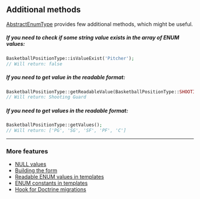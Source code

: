 ## Additional methods

[AbstractEnumType](./../../DBAL/Types/AbstractEnumType.php "AbstractEnumType") provides few additional methods, which might be useful.

##### If you need to check if some string value exists in the array of ENUM values:

```php
BasketballPositionType::isValueExist('Pitcher');
// Will return: false
```

##### If you need to get value in the readable format:

```php
BasketballPositionType::getReadableValue(BasketballPositionType::SHOOTING_GUARD);
// Will return: Shooting Guard
```

##### If you need to get values in the readable format:

```php
BasketballPositionType::getValues();
// Will return: ['PG', 'SG', 'SF', 'PF', 'C']
```

---

### More features

* [NULL values](./null_values.md "NULL values")
* [Building the form](./building_the_form.md "Building the form")
* [Readable ENUM values in templates](./readable_enum_values_in_template.md "Readable ENUM values in templates")
* [ENUM constants in templates](./enum_constants_in_templates.md "ENUM constants in templates")
* [Hook for Doctrine migrations](./hook_for_doctrine_migrations.md "Hook for Doctrine migrations")
